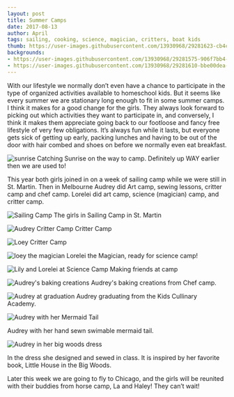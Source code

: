 ```yaml
---
layout: post
title: Summer Camps
date: 2017-08-13
author: April
tags: sailing, cooking, science, magician, critters, boat kids 
thumb: https://user-images.githubusercontent.com/13930968/29281623-cb4ccb6a-80ed-11e7-9280-bea04f939166.JPG
backgrounds:
- https://user-images.githubusercontent.com/13930968/29281575-906f7bb4-80ed-11e7-80bd-a7b1d1023009.jpg
- https://user-images.githubusercontent.com/13930968/29281610-bbe00dea-80ed-11e7-96c2-cef2439a526c.jpg
---
```


With our lifestyle we normally don’t even have a chance to participate in the type of organized activities available to homeschool kids. But it seems like every summer we are stationary long enough to fit in some summer camps. I think it makes for a good change for the girls. They always look forward to picking out which activities they want to participate in, and conversely, I think it makes them appreciate going back to our footloose and fancy free lifestyle of very few obligations. It’s always fun while it lasts, but everyone gets sick of getting up early, packing lunches and having to be out of the door with hair combed and shoes on before we normally even eat breakfast. 

![sunrise](https://user-images.githubusercontent.com/13930968/29300975-1bee9928-8147-11e7-8e8c-2f84ac707bd3.JPG)
Catching Sunrise on the way to camp. Definitely up WAY earlier then we are used to! 


This year both girls joined in on a week of sailing camp while we were still in St. Martin. Then in Melbourne Audrey did Art camp, sewing lessons, critter camp and chef camp. Lorelei did art camp, science (magician) camp, and critter camp. 

![Sailing Camp](https://user-images.githubusercontent.com/13930968/29281623-cb4ccb6a-80ed-11e7-9280-bea04f939166.JPG)
The girls in Sailing Camp in St. Martin

![Audrey Critter Camp](https://user-images.githubusercontent.com/13930968/29281524-59a676aa-80ed-11e7-9849-fdc3364ae4d5.JPG)
Critter Camp

![Loey Critter Camp](https://user-images.githubusercontent.com/13930968/29281528-5d91e0ba-80ed-11e7-802f-c9207fa97732.JPG)

![loey the magician](https://user-images.githubusercontent.com/13930968/29301080-c8517afa-8147-11e7-9f38-4671eb32b045.JPG)
Lorelei the Magician, ready for science camp! 

![Lily and Lorelei at Science Camp](https://user-images.githubusercontent.com/13930968/29281575-906f7bb4-80ed-11e7-80bd-a7b1d1023009.jpg)
Making friends at camp

![Audrey's baking creations](https://user-images.githubusercontent.com/13930968/29281586-a011ffc4-80ed-11e7-9b0a-142c4ae12d34.jpg)
Audrey's baking creations from Chef camp. 

![Audrey at graduation](https://user-images.githubusercontent.com/13930968/29281604-afcd08b4-80ed-11e7-8e96-0f13ab2e030d.jpg)
Audrey graduating from the Kids Cullinary Academy. 

![Audrey with her Mermaid Tail](https://user-images.githubusercontent.com/13930968/29281610-bbe00dea-80ed-11e7-96c2-cef2439a526c.jpg)

Audrey with her hand sewn swimable mermaid tail. 

![Audrey in her big woods dress](https://user-images.githubusercontent.com/13930968/29300986-24d34bec-8147-11e7-8cdd-5f62f8d80150.jpg)

In the dress she designed and sewed in class. It is inspired by her favorite book, Little House in the Big Woods. 


Later this week we are going to fly to Chicago, and the girls will be reunited with their buddies from horse camp, La and Haley! They can’t wait! 
